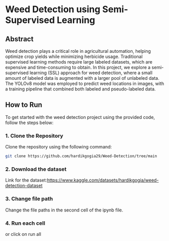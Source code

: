 # Weed Detection using Semi-Supervised Learning

## Abstract

Weed detection plays a critical role in agricultural automation, helping optimize crop yields while minimizing herbicide usage. Traditional supervised learning methods require large labeled datasets, which are expensive and time-consuming to obtain. In this project, we explore a semi-supervised learning (SSL) approach for weed detection, where a small amount of labeled data is augmented with a larger pool of unlabeled data. The YOLOv8 model was employed to predict weed locations in images, with a training pipeline that combined both labeled and pseudo-labeled data.

## How to Run

To get started with the weed detection project using the provided code, follow the steps below:

### 1. Clone the Repository

Clone the repository using the following command:

```bash
git clone https://github.com/hardikgogia29/Weed-Detection/tree/main
```
### 2. Download the dataset

Link for the dataset:https://www.kaggle.com/datasets/hardikgogia/weed-detection-dataset

### 3. Change file path

Change the file paths in the second cell of the ipynb file.

### 4. Run each cell

or click on run all

